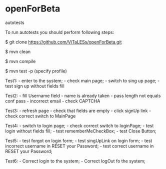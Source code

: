 # openForBeta
autotests

To run autotests you should perform following steps:

$ git clone https://github.com/ViTaLESs/openForBeta.git

$ mvn clean

$ mvn compile

$ mvn test -p (specify profile)

Test1: - enter to the system; - check main page; - switch to sing up page; - test sign up without fields fill

Test2: - fill Username field - name is already taken - pass length not equals conf pass - incorrect email - check CAPTCHA

Test3: - refresh page - check that fields are empty - click signUp link - check correct switch to MainPage

Test4: - switch to login page; - check correct switch to loginPage; - test login without fields fill; - test rememberMeCheckBox; - test Close Button;

Test5: - test forgot on login form; - test singUpLink on login form; - test incorrect username in RESET your Password; - test correct username in RESET your Password;

Test6: - Correct login to the system; - Correct logOut fo the system;
